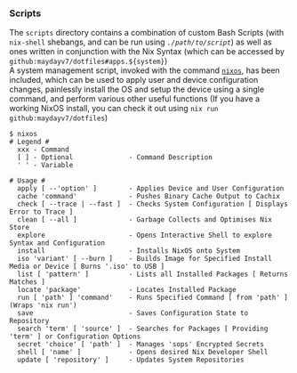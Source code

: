 ### Scripts

The `scripts` directory contains a combination of custom Bash Scripts (with `nix-shell` shebangs, and can be run using <code><i>./path/to/script</i></code>) as well as ones written in conjunction with the Nix Syntax (which can be accessed by `github:maydayv7/dotfiles#apps.${system}`)  
A system management script, invoked with the command [`nixos`](./nixos.nix), has been included, which can be used to apply user and device configuration changes, painlessly install the OS and setup the device using a single command, and perform various other useful functions (If you have a working NixOS install, you can check it out using `nix run github:maydayv7/dotfiles`)

```shellsession
$ nixos
# Legend #
  xxx - Command
  [ ] - Optional              - Command Description
  ' ' - Variable

# Usage #
  apply [ --'option' ]        - Applies Device and User Configuration
  cache 'command'             - Pushes Binary Cache Output to Cachix
  check [ --trace | --fast ]  - Checks System Configuration [ Displays Error to Trace ]
  clean [ --all ]             - Garbage Collects and Optimises Nix Store
  explore                     - Opens Interactive Shell to explore Syntax and Configuration
  install                     - Installs NixOS onto System
  iso 'variant' [ --burn ]    - Builds Image for Specified Install Media or Device [ Burns '.iso' to USB ]
  list [ 'pattern' ]          - Lists all Installed Packages [ Returns Matches ]
  locate 'package'            - Locates Installed Package
  run [ 'path' ] 'command'    - Runs Specified Command [ from 'path' ] (Wraps 'nix run')
  save                        - Saves Configuration State to Repository
  search 'term' [ 'source' ]  - Searches for Packages [ Providing 'term' ] or Configuration Options
  secret 'choice' [ 'path' ]  - Manages 'sops' Encrypted Secrets
  shell [ 'name' ]            - Opens desired Nix Developer Shell
  update [ 'repository' ]     - Updates System Repositories
```

